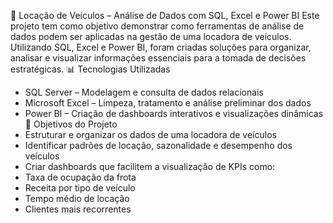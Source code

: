🚗 Locação de Veículos – Análise de Dados com SQL, Excel e Power BI
Este projeto tem como objetivo demonstrar como ferramentas de análise de dados podem ser aplicadas na gestão de uma locadora de veículos. Utilizando SQL, Excel e Power BI, foram criadas soluções para organizar, analisar e visualizar informações essenciais para a tomada de decisões estratégicas.
📊 Tecnologias Utilizadas
- SQL Server – Modelagem e consulta de dados relacionais
- Microsoft Excel – Limpeza, tratamento e análise preliminar dos dados
- Power BI – Criação de dashboards interativos e visualizações dinâmicas
🧩 Objetivos do Projeto
- Estruturar e organizar os dados de uma locadora de veículos
- Identificar padrões de locação, sazonalidade e desempenho dos veículos
- Criar dashboards que facilitem a visualização de KPIs como:
- Taxa de ocupação da frota
- Receita por tipo de veículo
- Tempo médio de locação
- Clientes mais recorrentes
